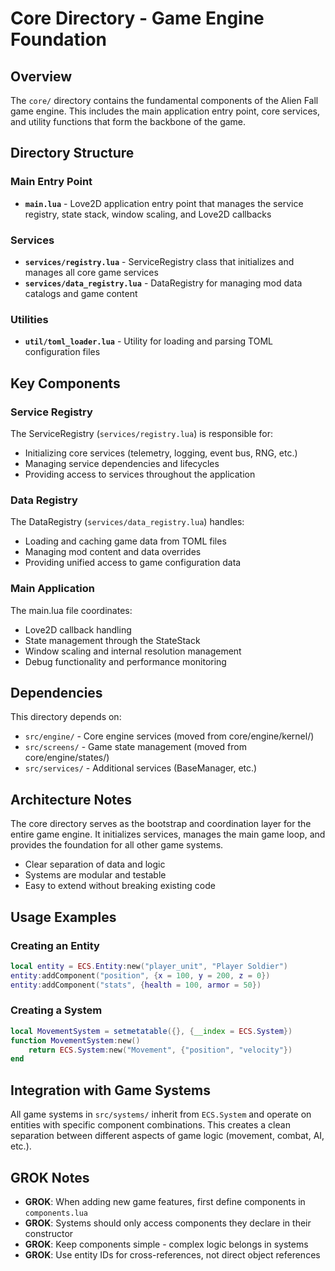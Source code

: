 # Core Directory - Game Engine Foundation

## Overview

The `core/` directory contains the fundamental components of the Alien Fall game engine. This includes the main application entry point, core services, and utility functions that form the backbone of the game.

## Directory Structure

### Main Entry Point

- **`main.lua`** - Love2D application entry point that manages the service registry, state stack, window scaling, and Love2D callbacks

### Services

- **`services/registry.lua`** - ServiceRegistry class that initializes and manages all core game services
- **`services/data_registry.lua`** - DataRegistry for managing mod data catalogs and game content

### Utilities

- **`util/toml_loader.lua`** - Utility for loading and parsing TOML configuration files

## Key Components

### Service Registry

The ServiceRegistry (`services/registry.lua`) is responsible for:

- Initializing core services (telemetry, logging, event bus, RNG, etc.)
- Managing service dependencies and lifecycles
- Providing access to services throughout the application

### Data Registry

The DataRegistry (`services/data_registry.lua`) handles:

- Loading and caching game data from TOML files
- Managing mod content and data overrides
- Providing unified access to game configuration data

### Main Application

The main.lua file coordinates:

- Love2D callback handling
- State management through the StateStack
- Window scaling and internal resolution management
- Debug functionality and performance monitoring

## Dependencies

This directory depends on:

- `src/engine/` - Core engine services (moved from core/engine/kernel/)
- `src/screens/` - Game state management (moved from core/engine/states/)
- `src/services/` - Additional services (BaseManager, etc.)

## Architecture Notes

The core directory serves as the bootstrap and coordination layer for the entire game engine. It initializes services, manages the main game loop, and provides the foundation for all other game systems.

- Clear separation of data and logic
- Systems are modular and testable
- Easy to extend without breaking existing code

## Usage Examples

### Creating an Entity

```lua
local entity = ECS.Entity:new("player_unit", "Player Soldier")
entity:addComponent("position", {x = 100, y = 200, z = 0})
entity:addComponent("stats", {health = 100, armor = 50})
```

### Creating a System

```lua
local MovementSystem = setmetatable({}, {__index = ECS.System})
function MovementSystem:new()
    return ECS.System:new("Movement", {"position", "velocity"})
end
```

## Integration with Game Systems

All game systems in `src/systems/` inherit from `ECS.System` and operate on entities with specific component combinations. This creates a clean separation between different aspects of game logic (movement, combat, AI, etc.).

## GROK Notes

- **GROK**: When adding new game features, first define components in `components.lua`
- **GROK**: Systems should only access components they declare in their constructor
- **GROK**: Keep components simple - complex logic belongs in systems
- **GROK**: Use entity IDs for cross-references, not direct object references
 
 